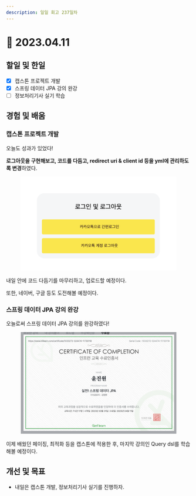 ```yaml
---
description: 일일 회고 237일차
---
```


# 🙂 2023.04.11

## 할일 및 한일&#x20;

* [x] 캡스톤 프로젝트 개발&#x20;
* [x] 스프링 데이터 JPA 강의 완강&#x20;
* [ ] 정보처리기사 실기 학습&#x20;

## 경험 및 배움&#x20;

### 캡스톤 프로젝트 개발&#x20;

오늘도 성과가 있었다!

**로그아웃을 구현해보고, 코드를 다듬고, redirect uri & client id 등을 yml에 관리하도록 변경**하였다.

<figure><img src="../.gitbook/assets/image (5).png" alt=""><figcaption></figcaption></figure>

내일 안에 코드 다듬기를 마무리하고, 업로드할 예정이다.

또한, 네이버, 구글 등도 도전해볼 예정이다.

### 스프링 데이터 JPA 강의 완강

오늘로써 스프링 데이터 JPA 강의를 완강하였다!

<figure><img src="../.gitbook/assets/image (1).png" alt=""><figcaption></figcaption></figure>

이제 배웠던 페이징, 최적화 등을 캡스톤에 적용한 후, 마지막 강의인 Query dsl를 학습해볼 예정이다.

## 개선 및 목표&#x20;

* 내일은 캡스톤 개발, 정보처리기사 실기를 진행하자.&#x20;
